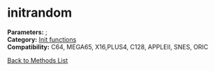 # initrandom

**Parameters:** ;  
**Category:** [Init functions](../categories/init_functions.md)  
**Compatibility:** C64, MEGA65, X16,PLUS4, C128, APPLEII, SNES, ORIC  


[Back to Methods List](../../SUMMARY.md)
